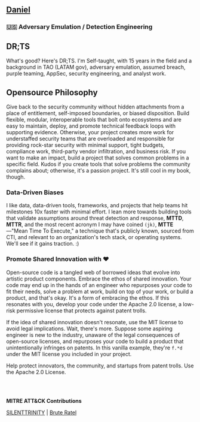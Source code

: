## [Daniel](https://x.com/darmad0)

### 🇺🇸 Adversary Emulation / Detection Engineering

 ## DR;TS
 What's good? Here's  DR;TS. I'm Self-taught, with 15 years in the field and a background in TAO (LATAM gov), adversary emulation, assumed breach, purple teaming, AppSec, security engineering, and analyst work.


## Opensource Philosophy
Give back to the security community without hidden attachments from a place of entitlement, self-imposed boundaries, or biased disposition. Build flexible, modular, interoperable tools that bolt onto ecosystems and are easy to maintain, deploy, and promote technical feedback loops with supporting evidence. Otherwise, your project creates more work for understaffed security teams that are overloaded and responsible for providing rock-star security with minimal support, tight budgets, compliance work, third-party vendor infiltration, and business risk. If you want to make an impact, build a project that solves common problems in a specific field. Kudos if you create tools that solve problems the community complains about; otherwise, it's a passion project. It's still cool in my book, though.

### Data-Driven Biases  
I like data, data-driven tools, frameworks, and projects that help teams hit milestones 10x faster with minimal effort. I lean more towards building tools that validate assumptions around threat detection and response, **MTTD**, **MTTR**, and the most recent acronym I may have coined `(jk)`, **MTTE**—"Mean Time To Execute," a technique that's publicly known, sourced from CTI, and relevant to an organization's tech stack, or operating systems. We'll see if it gains traction. :) 

### Promote Shared Innovation with ❤️
Open-source code is a tangled web of borrowed ideas that evolve into artistic product components. Embrace the ethos of shared innovation. Your code may end up in the hands of an engineer who repurposes your code to fit their needs, solve a problem at work, build on top of your work, or build a product, and that's okay. It's a form of embracing the ethos. If this resonates with you, develop your code under the Apache 2.0 license, a low-risk permissive license that protects against patent trolls. 

If the idea of shared innovation doesn't resonate, use the MIT license to avoid legal implications. Wait, there's more. Suppose some aspiring engineer is new to the industry, unaware of the legal consequences of open-source licenses, and repurposes your code to build a product that unintentionally infringes on patents. In this vanilla example, they're `f.*d` under the MIT license you included in your project. 

Help protect innovators, the community, and startups from patent trolls.  Use the Apache 2.0 License.



##
</br>

**MITRE ATT&CK Contributions**

[SILENTTRINITY](https://attack.mitre.org/software/S0692) | [Brute Ratel](https://attack.mitre.org/software/S1063) 
  
